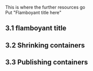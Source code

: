 This is where the further resources go    
Put "Flamboyant title here"
## 3.1 flamboyant title

## 3.2 Shrinking containers

## 3.3 Publishing containers

